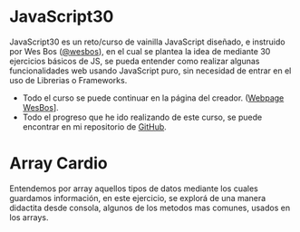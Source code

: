# JavaScript30

JavaScript30 es un reto/curso de vainilla JavaScript diseñado, e instruido por Wes Bos ([@wesbos](https://github.com/wesbos)), en el cual se plantea la idea de mediante 30 ejercicios básicos de JS, se pueda entender como realizar algunas funcionalidades web usando JavaScript puro, sin necesidad de entrar en el uso de Librerias o Frameworks.

- Todo el curso se puede continuar en la página del creador. ([Webpage WesBos](https://wesbos.com/)].
- Todo el progreso que he ido realizando de este curso, se puede encontrar en mi repositorio de [GitHub](https://github.com/villalbaluis/javascript30).

# Array Cardio

Entendemos por array aquellos tipos de datos mediante los cuales guardamos información, en este ejercicio, se explorá de una manera didactita desde consola, algunos de los metodos mas comunes, usados en los arrays.
